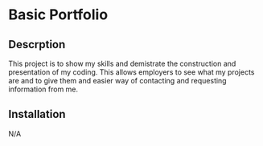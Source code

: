 # Basic Portfolio

## Descrption
This project is to show my skills and demistrate the construction and presentation of my coding.
This allows employers to see what my projects are and to give them and easier way of contacting and requesting information from me. 

## Installation
N/A
